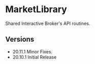 # MarketLibrary
Shared Interactive Broker's API routines.

## Versions
* 20.11.1 Minor Fixes.
* 20.10.1 Initial Release